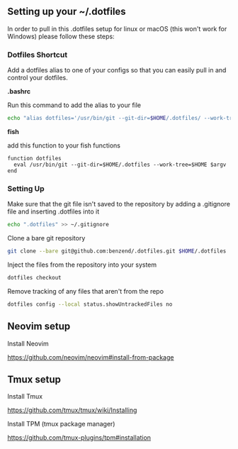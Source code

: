 ## Setting up your ~/.dotfiles

In order to pull in this .dotfiles setup for linux or macOS (this won't work for Windows) please follow these steps:

### Dotfiles Shortcut

Add a dotfiles alias to one of your configs so that you can easily pull in and control your dotfiles.

__.bashrc__

Run this command to add the alias to your file

```bash
echo "alias dotfiles='/usr/bin/git --git-dir=$HOME/.dotfiles/ --work-tree=$HOME'" >> ~/.bashrc
```

__fish__

add this function to your fish functions

```fish
function dotfiles
  eval /usr/bin/git --git-dir=$HOME/.dotfiles --work-tree=$HOME $argv
end
```

### Setting Up

Make sure that the git file isn't saved to the repository by adding a .gitignore file and inserting .dotfiles into it

```bash
echo ".dotfiles" >> ~/.gitignore
```

Clone a bare git repository

```bash
git clone --bare git@github.com:benzend/.dotfiles.git $HOME/.dotfiles
```

Inject the files from the repository into your system

```bash
dotfiles checkout
```

Remove tracking of any files that aren't from the repo

```bash
dotfiles config --local status.showUntrackedFiles no
```

## Neovim setup

Install Neovim

https://github.com/neovim/neovim#install-from-package

## Tmux setup

Install Tmux

https://github.com/tmux/tmux/wiki/Installing

Install TPM (tmux package manager)

https://github.com/tmux-plugins/tpm#installation
